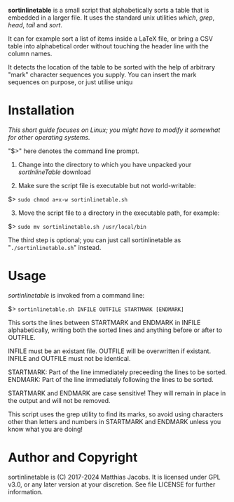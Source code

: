 __sortinlinetable__ is a small script that alphabetically sorts a table that is embedded in a larger file. It uses the standard unix utilities _which_, _grep_, _head_, _tail_ and _sort_.

It can for example sort a list of items inside a LaTeX file, or bring a CSV table into alphabetical order without touching the header line with the column names.

It detects the location of the table to be sorted with the help of arbitrary "mark" character sequences you supply. You can insert the mark sequences on purpose, or just utilise uniqu

# Installation

_This short guide focuses on Linux; you might have to modify it somewhat for other operating systems._

"$>" here denotes the command line prompt.

1. Change into the directory to which you have unpacked your _sortInlineTable_ download

2. Make sure the script file is executable but not world-writable:

 $> `sudo chmod a+x-w sortinlinetable.sh`

3. Move the script file to a directory in the executable path, for example:

 $> `sudo mv sortinlinetable.sh /usr/local/bin`

The third step is optional; you can just call sortinlinetable as "`./sortinlinetable.sh`" instead.


# Usage 

_sortinlinetable_ is invoked from a command line:

 $> `sortinlinetable.sh INFILE OUTFILE STARTMARK [ENDMARK]`
 
This sorts the lines between STARTMARK and ENDMARK in INFILE alphabetically, writing both the sorted lines and anything before or after to OUTFILE.

INFILE must be an existant file.
OUTFILE will be overwritten if existant.
INFILE and OUTFILE must not be identical.

STARTMARK: Part of the line immediately preceeding the lines to be sorted.
ENDMARK: Part of the line immediately following the lines to be sorted.

STARTMARK and ENDMARK are case sensitive!
They will remain in place in the output and will not be removed.


This script uses the grep utility to find its marks,
so avoid using characters other than letters and numbers in STARTMARK and ENDMARK
unless you know what you are doing!


# Author and Copyright
sortinlinetable is (C) 2017-2024 Matthias Jacobs.
It is licensed under GPL v3.0, or any later version at your discretion.
See file LICENSE for further information.

